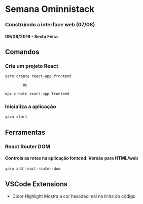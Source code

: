 # Semana Ominnistack
### Construindo a interface web (07/08)
#### 09/08/2019 - Sexta Feira

## Comandos

### Cria um projeto React
```bash
yarn create react-app frontend
```
            OU 
```bash
npx create react-app frontend
```

### Inicializa a aplicação
```bash
yarn start
```

## Ferramentas

### React Router DOM
#### Controla as rotas na aplicação fontend. Versão para HTML/web
```bash
yarn add react-router-dom
```

## VSCode Extensions
- Color Highlight
    Mostra a cor hexadecimal na linha do código


